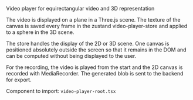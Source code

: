Video player for equirectangular video and 3D representation

The video is displayed on a plane in a Three.js scene.
The texture of the canvas is saved every frame in the zustand video-player-store and applied to a sphere in the 3D scene.

The store handles the display of the 2D or 3D scene. One canvas is positioned absolutely outside the screen so that it remains in the DOM and can be computed without being displayed to the user.

For the recording, the video is played from the start and the 2D canvas is recorded with MediaRecorder. The generated blob is sent to the backend for export.

Component to import: `video-player-root.tsx`
